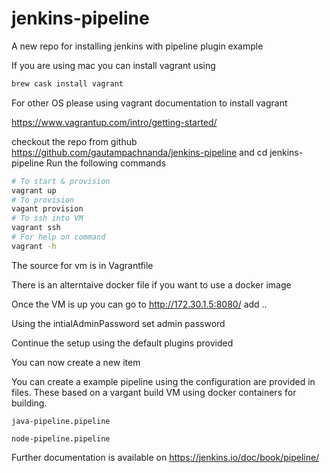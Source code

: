 # jenkins-pipeline

A new repo for installing jenkins with pipeline plugin example

If you are using mac you can install vagrant using

```sh
brew cask install vagrant
```

For other OS please using vagrant documentation to install vagrant

https://www.vagrantup.com/intro/getting-started/

checkout the repo from github https://github.com/gautampachnanda/jenkins-pipeline and cd jenkins-pipeline
Run the following commands
```sh
# To start & provision
vagrant up
# To provision
vagant provision
# To ssh into VM
vagrant ssh
# For help on command
vagrant -h

```


The source for vm is in Vagrantfile

There is an alterntaive docker file if you want to use a docker image

Once the VM is up you can go to http://172.30.1.5:8080/ add ..

Using the intialAdminPassword set admin password

Continue the setup using the default plugins provided

You can now create a new item

You can create a example pipeline using the configuration are provided in files. These based on a vargant build VM using docker containers for building.


```
java-pipeline.pipeline

node-pipeline.pipeline
```

Further documentation is available on https://jenkins.io/doc/book/pipeline/
